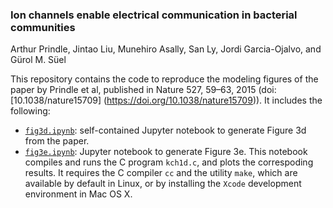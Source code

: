 ### Ion channels enable electrical communication in bacterial communities
Arthur Prindle, Jintao Liu, Munehiro Asally, San Ly, Jordi Garcia-Ojalvo, and Gürol M. Süel


This repository contains the code to reproduce the modeling figures of the paper by Prindle et al, published in Nature 527, 59–63, 2015 (doi: [10.1038/nature15709] (https://doi.org/10.1038/nature15709)). It includes the following:

* [`fig3d.ipynb`](fig3d.ipynb): self-contained Jupyter notebook to generate Figure 3d from the paper.
* [`fig3e.ipynb`](fig3e.ipynb): Jupyter notebook to generate Figure 3e. This notebook compiles and runs the C program `kch1d.c`, and plots the correspoding results. It requires the C compiler `cc` and the utility `make`, which are available by default in Linux, or by installing the `Xcode` development environment in Mac OS X.
